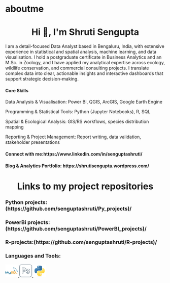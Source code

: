 # aboutme

<h1 align="center">Hi 👋, I'm Shruti Sengupta</h1>

I am a detail-focused Data Analyst based in Bengaluru, India, with extensive experience in statistical and spatial analysis, machine learning, and data visualisation. I hold a postgraduate certificate in Business Analytics and an M.Sc. in Zoology, and I have applied my analytical expertise across ecology, wildlife conservation, and commercial consulting projects. I translate complex data into clear, actionable insights and interactive dashboards that support strategic decision-making.

<h4 aling="left"> Core Skills</h4> 
Data Analysis & Visualisation: Power BI, QGIS, ArcGIS, Google Earth Engine

Programming & Statistical Tools: Python (Jupyter Notebooks), R, SQL

Spatial & Ecological Analysis: GIS/RS workflows, species distribution mapping

Reporting & Project Management: Report writing, data validation, stakeholder presentations

<h4 align="left">Connect with me:https://www.linkedin.com/in/senguptashruti/</h4>
<h4 align="left">Blog & Analytics Portfolio: https://shrutisengupta.wordpress.com/</h4>
<p align="left">
</p>

<h1 align="center">Links to my project repositories</h1>
<h3 align="left">Python projects: (https://github.com/senguptashruti/Py_projects)/</h3>
<h3 align="left">PowerBi projects:(https://github.com/senguptashruti/PowerBI_projects)/</h3>
<h3 align="left">R-projects:(https://github.com/senguptashruti/R-projects)/</h3> 
<p align="left">
</p>

<h3 align="left">Languages and Tools:</h3>
<p align="left"> <a href="https://www.mysql.com/" target="_blank" rel="noreferrer"> <img src="https://raw.githubusercontent.com/devicons/devicon/master/icons/mysql/mysql-original-wordmark.svg" alt="mysql" width="40" height="40"/> </a> <a href="https://www.photoshop.com/en" target="_blank" rel="noreferrer"> <img src="https://raw.githubusercontent.com/devicons/devicon/master/icons/photoshop/photoshop-line.svg" alt="photoshop" width="40" height="40"/> </a> <a href="https://www.python.org" target="_blank" rel="noreferrer"> <img src="https://raw.githubusercontent.com/devicons/devicon/master/icons/python/python-original.svg" alt="python" width="40" height="40"/> </a> </p>


